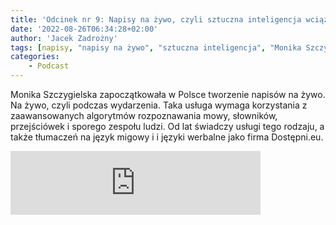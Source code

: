 ```yaml
---
title: 'Odcinek nr 9: Napisy na żywo, czyli sztuczna inteligencja wciąż potrzebuje człowieka'
date: '2022-08-26T06:34:28+02:00'
author: 'Jacek Zadrożny'
tags: [napisy, "napisy na żywo", "sztuczna inteligencja", "Monika Szczygielska"]
categories:
    - Podcast
---
```


Monika Szczygielska zapoczątkowała w Polsce tworzenie napisów na żywo. Na żywo, czyli podczas wydarzenia. Taka usługa wymaga korzystania z zaawansowanych algorytmów rozpoznawania mowy, słowników, przejściówek i sporego zespołu ludzi. Od lat świadczy usługi tego rodzaju, a także tłumaczeń na język migowy i i języki werbalne jako firma Dostępni.eu.


<iframe src="https://anchor.fm/jaczad/embed/episodes/Napisy-na-ywo--czyli-sztuczna-inteligencja-wci-potrzebuje-czowieka-e1mvtur" height="102px" width="400px" frameborder="0" scrolling="no"></iframe>
